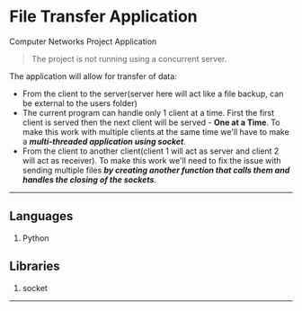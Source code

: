 # File Transfer Application
Computer Networks Project Application

> The project is not running using a concurrent server.

The application will allow for transfer of data:
- From the client to the server(server here will act like a file backup, can be external to the users folder)
- The current program can handle only 1 client at a time. First the first client is served then the next client will be served - **One at a Time**. To make this work with multiple clients at the same time we'll have to make a ***multi-threaded application using socket***.
- From the client to another client(client 1 will act as server and client 2 will act as receiver). To make this work we'll need to fix the issue with sending multiple files ***by creating another function that calls them and handles the closing of the sockets***.


---

## Languages

1. Python

## Libraries

1. socket


---

